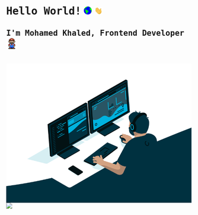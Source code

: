 # <samp>Hello World!</samp> <img src="assets/earth.gif" width="22px"> <img src="assets/Hi.gif" width="22px">
## <samp>I'm Mohamed Khaled, Frontend Developer</samp> <img src="assets/mario_hello_big.gif" width="30px">
<br>

<img src="assets/code.gif" alt="Coder GIF" width="500" align="center">
<br>
<a href="https://github.com/ESKYoung/shields-io-visitor-counter">
  <img src="https://shields-io-visitor-counter.herokuapp.com/badge?page=raklaptudirm.raklaptudirm&style=for-the-badge">
<a>

